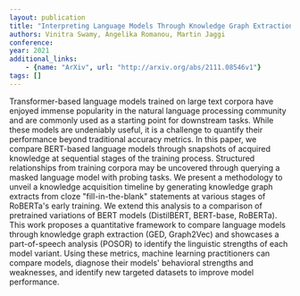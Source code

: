 ```yaml
---
layout: publication
title: "Interpreting Language Models Through Knowledge Graph Extraction"
authors: Vinitra Swamy, Angelika Romanou, Martin Jaggi
conference: 
year: 2021
additional_links: 
    - {name: "ArXiv", url: "http://arxiv.org/abs/2111.08546v1"}
tags: []
---
```

Transformer-based language models trained on large text corpora have enjoyed
immense popularity in the natural language processing community and are
commonly used as a starting point for downstream tasks. While these models are
undeniably useful, it is a challenge to quantify their performance beyond
traditional accuracy metrics. In this paper, we compare BERT-based language
models through snapshots of acquired knowledge at sequential stages of the
training process. Structured relationships from training corpora may be
uncovered through querying a masked language model with probing tasks. We
present a methodology to unveil a knowledge acquisition timeline by generating
knowledge graph extracts from cloze "fill-in-the-blank" statements at various
stages of RoBERTa's early training. We extend this analysis to a comparison of
pretrained variations of BERT models (DistilBERT, BERT-base, RoBERTa). This
work proposes a quantitative framework to compare language models through
knowledge graph extraction (GED, Graph2Vec) and showcases a part-of-speech
analysis (POSOR) to identify the linguistic strengths of each model variant.
Using these metrics, machine learning practitioners can compare models,
diagnose their models' behavioral strengths and weaknesses, and identify new
targeted datasets to improve model performance.